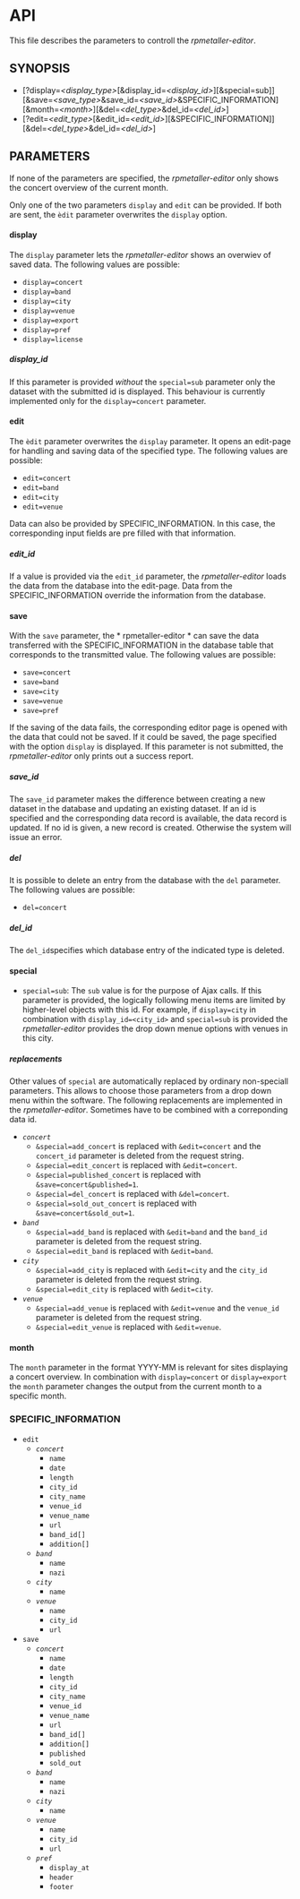 # API
This file describes the parameters to controll the *rpmetaller-editor*.
## SYNOPSIS
* \[\?display=*\<display_type\>*\[&display_id=*\<display_id\>*\]\[&special=sub\]\]
  \[&save=*\<save_type\>*&save_id=*\<save_id\>*&SPECIFIC_INFORMATION\]\[\&month=*\<month\>*\]\[\&del=*\<del_type\>*&del_id=*\<del_id\>*\]
* \[?edit=*<edit_type>*\[&edit_id=*<edit_id>*]\[&SPECIFIC_INFORMATION\]\]\[\&del=*\<del_type\>*&del_id=*\<del_id\>*\]
## PARAMETERS
If none of the parameters are specified, the *rpmetaller-editor* only shows the concert overview of the current month.

Only one of the two parameters `display` and `edit` can be provided. If both are sent, the `èdit` parameter overwrites the `display` option.
#### display
The `display` parameter lets the *rpmetaller-editor* shows an overwiev of saved data. The following values are possible:
* `display=concert`
* `display=band`
* `display=city`
* `display=venue`
* `display=export`
* `display=pref`
* `display=license`
##### display_id
If this parameter is provided *without* the `special=sub` parameter only the dataset with the submitted id is displayed. This behaviour is currently implemented only for the `display=concert` parameter. 
#### edit
The `èdit` parameter overwrites the `display` parameter. It opens an edit-page for handling and saving data of the specified type. The following values are possible:
* `edit=concert`
* `edit=band`
* `edit=city`
* `edit=venue`

Data can also be provided by SPECIFIC_INFORMATION. In this case, the corresponding input fields are pre filled with that information.
##### edit_id
If a value is provided via the `edit_id` parameter, the *rpmetaller-editor* loads the data from the database into the edit-page. Data from the SPECIFIC_INFORMATION override the information from the database.
#### save
With the `save` parameter, the * rpmetaller-editor * can save the data transferred with the SPECIFIC_INFORMATION in the database table that corresponds to the transmitted value. The following values are possible:
* `save=concert`
* `save=band`
* `save=city`
* `save=venue`
* `save=pref`

If the saving of the data fails, the corresponding editor page is opened with the data that could not be saved. If it could be saved, the page specified with the option `display` is displayed. If this parameter is not submitted, the *rpmetaller-editor* only prints out a success report.
##### save_id
The `save_id` parameter makes the difference between creating a new dataset in the database and updating an existing dataset. If an id is specified and the corresponding data record is available, the data record is updated. If no id is given, a new record is created. Otherwise the system will issue an error.
##### del
It is possible to delete an entry from the database with the `del` parameter. The following values are possible:
* `del=concert`
##### del_id
The `del_id`specifies which database entry of the indicated type is deleted.
#### special
* `special=sub`: The `sub` value is for the purpose of Ajax calls. If this parameter is provided, the logically following menu items are limited by higher-level objects with this id. For example, if `display=city` in combination with `display_id=<city_id>` and `special=sub` is provided the *rpmetaller-editor* provides the drop down menue options with venues in this city.
##### replacements
Other values of `special` are automatically replaced by ordinary non-speciall parameters. This allows to choose those parameters from a drop down menu within the software. The following replacements are implemented in the *rpmetaller-editor*. Sometimes have to be combined with a correponding data id.
* *`concert`*
  * `&special=add_concert` is replaced with `&edit=concert` and the `concert_id` parameter is deleted from the request string.
  * `&special=edit_concert` is replaced with `&edit=concert`.
  * `&special=published_concert` is replaced with `&save=concert&published=1`.
  * `&special=del_concert` is replaced with `&del=concert`.
  * `&special=sold_out_concert` is replaced with `&save=concert&sold_out=1`.
* *`band`*
  * `&special=add_band` is replaced with `&edit=band` and the `band_id` parameter is deleted from the request string.
  * `&special=edit_band` is replaced with `&edit=band`.
* *`city`*
  * `&special=add_city` is replaced with `&edit=city` and the `city_id` parameter is deleted from the request string.
  * `&special=edit_city` is replaced with `&edit=city`.
* *`venue`*
  * `&special=add_venue` is replaced with `&edit=venue` and the `venue_id` parameter is deleted from the request string.
  * `&special=edit_venue` is replaced with `&edit=venue`.

#### month
The `month` parameter in the format YYYY-MM is relevant for sites displaying a concert overview. In combination with `display=concert` or `display=export` the `month` parameter changes the output from the current month to a specific month.
### SPECIFIC_INFORMATION
* `edit`
  * *`concert`*
    * `name`
    * `date`
    * `length`
    * `city_id`
    * `city_name`
    * `venue_id`
    * `venue_name`
    * `url`
    * `band_id[]`
    * `addition[]`
  * *`band`*
    * `name`
    * `nazi`
  * *`city`*
    * `name`
  * *`venue`*
    * `name`
    * `city_id`
    * `url`
* `save`
  * *`concert`*
    * `name`
    * `date`
    * `length`
    * `city_id`
    * `city_name`
    * `venue_id`
    * `venue_name`
    * `url`
    * `band_id[]`
    * `addition[]`
    * `published`
    * `sold_out`
  * *`band`*
    * `name`
    * `nazi`
  * *`city`*
    * `name`
  * *`venue`*
    * `name`
    * `city_id`
    * `url`
  * *`pref`*
    * `display_at`
    * `header`
    * `footer`
